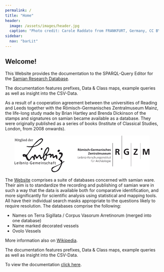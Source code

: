 ```yaml
---
permalink: /
title: "Home"
header:
  image: /assets/images/header.jpg
  caption: "Photo credit: Carole Raddato from FRANKFURT, Germany, CC BY-SA 2.0, via [**Wikimedia Commons**](https://commons.wikimedia.org/wiki/File:Terra_sigillata,_Gallo-Roman_Museum_of_Tongeren,_Belgium_(27032316984).jpg)"
sidebar:
  nav: "barLit"
---
```


## Welcome!

<p>This Website provides the documentation to the SPARQL-Query Editor for the <a href="https://www1.rgzm.de/samian/home/frames.htm">Samian Research Database</a>.</p>
<p>The documentation features prefixes, Data & Class maps, example queries as well as insight into the CSV-Data.</p>

<p>As a result of a cooperation agreement between the universities of Reading and Leeds together with the Römisch-Germanisches Zentralmuseum Mainz, the life-long study made by Brian Hartley and Brenda Dickinson of the stamps and signatures on
    samian became available as a database. They were originally published as a series of books (Institute of Classical Studies, London, from 2008 onwards).
</p>

<p>
    <center><img src="https://github.com/RGZM/samian-lod/raw/main/assets/images/leibniz_rgzm_logo.png" style="height:120px;"></center>
</p>

<p>
    The <a href="https://www.rgzm.de/samian" target="_blank">Website</a> comprises a suite of databases concerned with samian ware. Their aim is to standardize the recording and publishing of samian ware in such a way that the data is available both
    for comparative identification, and more significantly for scientific analysis using statistical and mapping tools. All have their individual search masks appropriate to the questions likely to require resolution. The databases comprise the
    following:
    <br>
    <ul>
        <li>Names on Terra Sigillata / Corpus Vasorum Arretinorum (merged into one database)</li>
        <li>Name marked decorated vessels</li>
        <li>Ovolo Vessels</li>
    </ul>
</p>
<p>More information also on <a href="https://de.wikipedia.org/wiki/Samian_Research" target="_blank">Wikipedia</a>.</p>
<p>The documentation features prefixes, Data & Class maps, example queries as well as insight into the CSV-Data.</p>
<p>To view the documentation <a href="https://rgzm.github.io/samian-lod/doc/">click here</a>.</p>
